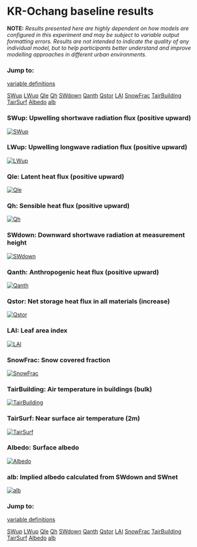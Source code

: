 # KR-Ochang baseline results

**NOTE:** *Results presented here are highly dependent on how models are configured in this experiment and may be subject to variable output formatting errors. Results are not intended to indicate the quality of any individual model, but to help participants better understand and improve modelling approaches in different urban environments.*

### Jump to:
[variable definitions](../modelattrs/variable_definitions.md)

[SWup](#swup)
[LWup](#lwup)
[Qle](#qle)
[Qh](#qh)
[SWdown](#swdown)
[Qanth](#qanth)
[Qstor](#qstor)
[LAI](#lai)
[SnowFrac](#snowfrac)
[TairBuilding](#tairbuilding)
[TairSurf](#tairsurf)
[Albedo](#albedo)
[alb](#alb)

### <a name="swup"></a>SWup: Upwelling shortwave radiation flux (positive upward)
[![SWup](KR-Ochang_baseline_SWup.png)](KR-Ochang_baseline_SWup.png)

### <a name="lwup"></a>LWup: Upwelling longwave radiation flux (positive upward)
[![LWup](KR-Ochang_baseline_LWup.png)](KR-Ochang_baseline_LWup.png)

### <a name="qle"></a>Qle: Latent heat flux (positive upward)
[![Qle](KR-Ochang_baseline_Qle.png)](KR-Ochang_baseline_Qle.png)

### <a name="qh"></a>Qh: Sensible heat flux (positive upward)
[![Qh](KR-Ochang_baseline_Qh.png)](KR-Ochang_baseline_Qh.png)

### <a name="swdown"></a>SWdown: Downward shortwave radiation at measurement height
[![SWdown](KR-Ochang_baseline_SWdown.png)](KR-Ochang_baseline_SWdown.png)

### <a name="qanth"></a>Qanth: Anthropogenic heat flux (positive upward)
[![Qanth](KR-Ochang_baseline_Qanth.png)](KR-Ochang_baseline_Qanth.png)

### <a name="qstor"></a>Qstor: Net storage heat flux in all materials (increase)
[![Qstor](KR-Ochang_baseline_Qstor.png)](KR-Ochang_baseline_Qstor.png)

### <a name="lai"></a>LAI: Leaf area index
[![LAI](KR-Ochang_baseline_LAI.png)](KR-Ochang_baseline_LAI.png)

### <a name="snowfrac"></a>SnowFrac: Snow covered fraction
[![SnowFrac](KR-Ochang_baseline_SnowFrac.png)](KR-Ochang_baseline_SnowFrac.png)

### <a name="tairbuilding"></a>TairBuilding: Air temperature in buildings (bulk)
[![TairBuilding](KR-Ochang_baseline_TairBuilding.png)](KR-Ochang_baseline_TairBuilding.png)

### <a name="tairsurf"></a>TairSurf: Near surface air temperature (2m)
[![TairSurf](KR-Ochang_baseline_TairSurf.png)](KR-Ochang_baseline_TairSurf.png)

### <a name="albedo"></a>Albedo: Surface albedo
[![Albedo](KR-Ochang_baseline_Albedo.png)](KR-Ochang_baseline_Albedo.png)

### <a name="alb"></a>alb: Implied albedo calculated from SWdown and SWnet
[![alb](KR-Ochang_baseline_alb.png)](KR-Ochang_baseline_alb.png)


### Jump to:
[variable definitions](../modelattrs/variable_definitions.md)

[SWup](#swup)
[LWup](#lwup)
[Qle](#qle)
[Qh](#qh)
[SWdown](#swdown)
[Qanth](#qanth)
[Qstor](#qstor)
[LAI](#lai)
[SnowFrac](#snowfrac)
[TairBuilding](#tairbuilding)
[TairSurf](#tairsurf)
[Albedo](#albedo)
[alb](#alb)

